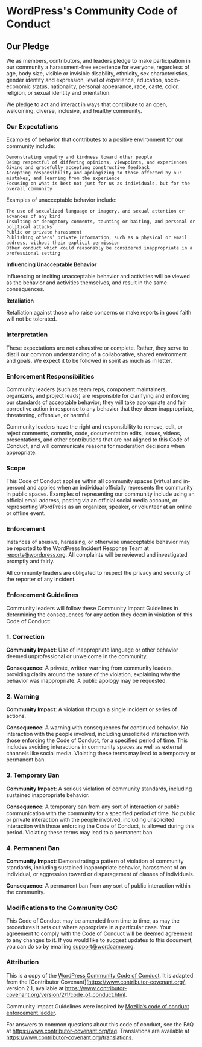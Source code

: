 # WordPress's Community Code of Conduct

## Our Pledge

We as members, contributors, and leaders pledge to make participation in our community a harassment-free experience for everyone, regardless of age, body size, visible or invisible disability, ethnicity, sex characteristics, gender identity and expression, level of experience, education, socio-economic status, nationality, personal appearance, race, caste, color, religion, or sexual identity and orientation.

We pledge to act and interact in ways that contribute to an open, welcoming, diverse, inclusive, and healthy community.

### Our Expectations

Examples of behavior that contributes to a positive environment for our community include:

    Demonstrating empathy and kindness toward other people
    Being respectful of differing opinions, viewpoints, and experiences
    Giving and gracefully accepting constructive feedback
    Accepting responsibility and apologizing to those affected by our mistakes, and learning from the experience
    Focusing on what is best not just for us as individuals, but for the overall community

Examples of unacceptable behavior include:

    The use of sexualized language or imagery, and sexual attention or advances of any kind
    Insulting or derogatory comments, taunting or baiting, and personal or political attacks
    Public or private harassment
    Publishing others’ private information, such as a physical or email address, without their explicit permission
    Other conduct which could reasonably be considered inappropriate in a professional setting

**Influencing Unacceptable Behavior**

Influencing or inciting unacceptable behavior and activities will be viewed as the behavior and activities themselves, and result in the same consequences.

**Retaliation**

Retaliation against those who raise concerns or make reports in good faith will not be tolerated.

### Interpretation

These expectations are not exhaustive or complete. Rather, they serve to distill our common understanding of a collaborative, shared environment and goals. We expect it to be followed in spirit as much as in letter.

### Enforcement Responsibilities

Community leaders (such as team reps, component maintainers, organizers, and project leads)  are responsible for clarifying and enforcing our standards of acceptable behavior; they will take appropriate and fair corrective action in response to any behavior that they deem inappropriate, threatening, offensive, or harmful.

Community leaders have the right and responsibility to remove, edit, or reject comments, commits, code, documentation edits, issues, videos, presentations, and other contributions that are not aligned to this Code of Conduct, and will communicate reasons for moderation decisions when appropriate.

### Scope

This Code of Conduct applies within all community spaces (virtual and in-person) and applies when an individual officially represents the community in public spaces. Examples of representing our community include using an official email address, posting via an official social media account, or representing WordPress as an organizer, speaker, or volunteer at an online or offline event.

### Enforcement

Instances of abusive, harassing, or otherwise unacceptable behavior may be reported to the WordPress Incident Response Team at reports@wordpress.org. All complaints will be reviewed and investigated promptly and fairly.

All community leaders are obligated to respect the privacy and security of the reporter of any incident.

### Enforcement Guidelines

Community leaders will follow these Community Impact Guidelines in determining the consequences for any action they deem in violation of this Code of Conduct:

### 1. Correction

**Community Impact**: Use of inappropriate language or other behavior deemed unprofessional or unwelcome in the community.

**Consequence**: A private, written warning from community leaders, providing clarity around the nature of the violation, explaining why the behavior was inappropriate. A public apology may be requested.

### 2. Warning

**Community Impact**: A violation through a single incident or series of actions.

**Consequence**: A warning with consequences for continued behavior. No interaction with the people involved, including unsolicited interaction with those enforcing the Code of Conduct, for a specified period of time. This includes avoiding interactions in community spaces as well as external channels like social media. Violating these terms may lead to a temporary or permanent ban.

### 3. Temporary Ban

**Community Impact**: A serious violation of community standards, including sustained inappropriate behavior.

**Consequence**: A temporary ban from any sort of interaction or public communication with the community for a specified period of time. No public or private interaction with the people involved, including unsolicited interaction with those enforcing the Code of Conduct, is allowed during this period. Violating these terms may lead to a permanent ban.

### 4. Permanent Ban

**Community Impact**: Demonstrating a pattern of violation of community standards, including sustained inappropriate behavior, harassment of an individual, or aggression toward or disparagement of classes of individuals.

**Consequence**: A permanent ban from any sort of public interaction within the community.

### Modifications to the Community CoC

This Code of Conduct may be amended from time to time, as may the procedures it sets out where appropriate in a particular case. Your agreement to comply with the Code of Conduct will be deemed agreement to any changes to it. If you would like to suggest updates to this document, you can do so by emailing support@wordcamp.org.

### Attribution

This is a copy of the [WordPress Community Code of Conduct](https://make.wordpress.org/handbook/community-code-of-conduct/). It is adapted from the [Contributor Covenant](https://www.contributor-covenant.org/, version 2.1, available at https://www.contributor-covenant.org/version/2/1/code_of_conduct.html.

Community Impact Guidelines were inspired by [Mozilla’s code of conduct enforcement ladder](https://github.com/mozilla/diversity).

For answers to common questions about this code of conduct, see the FAQ at https://www.contributor-covenant.org/faq. Translations are available at https://www.contributor-covenant.org/translations.
